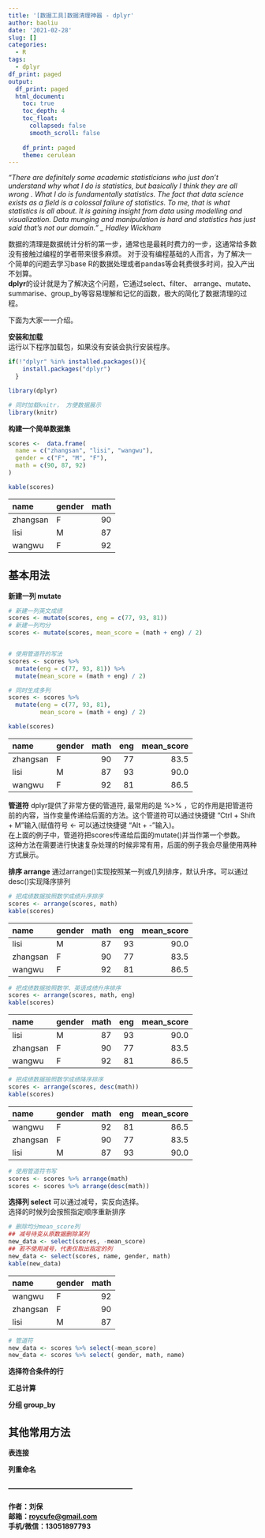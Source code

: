 ```yaml
---
title: '[数据工具]数据清理神器 - dplyr'
author: baoliu
date: '2021-02-28'
slug: []
categories:
  - R
tags:
  - dplyr
df_print: paged
output: 
  df_print: paged
  html_document:
    toc: true
    toc_depth: 4
    toc_float: 
      collapsed: false
      smooth_scroll: false
      
    df_print: paged
    theme: cerulean
---
```




  *“There are definitely some academic statisticians who just don’t understand why what I do is statistics, but basically I think they are all wrong . What I do is fundamentally statistics. The fact that data science exists as a field is a colossal failure of statistics. To me, that is what statistics is all about. It is gaining insight from data using modelling and visualization. Data munging and manipulation is hard and statistics has just said that’s not our domain.” _ Hadley Wickham*

  数据的清理是数据统计分析的第一步，通常也是最耗时费力的一步，这通常给多数没有接触过编程的学者带来很多麻烦。
  对于没有编程基础的人而言，为了解决一个简单的问题去学习base R的数据处理或者pandas等会耗费很多时间，投入产出不划算。  
  **dplyr**的设计就是为了解决这个问题，它通过select、filter、 arrange、mutate、summarise、group_by等容易理解和记忆的函数，极大的简化了数据清理的过程。
  
<!-- | 函数名称            | 主要作用              | 备注   | -->
<!-- | :----:              | :----:                | :----: | -->
<!-- |   select            |  选择指定的列         |        | -->
<!-- |   filter            |  选择指定的行         |        | -->
<!-- |   arrange           |  排序                 |        | -->
<!-- |   mutate            |  修改、新增列         |        | -->
<!-- |   summarise         |  汇总计算             |        | -->
<!-- |   group_by          |  分组                 |        | -->

  
  下面为大家一一介绍。


**安装和加载**  
运行以下程序加载包，如果没有安装会执行安装程序。


```r
if(!"dplyr" %in% installed.packages()){
    install.packages("dplyr")
  }

library(dplyr)

# 同时加载knitr， 方便数据展示
library(knitr)
```


**构建一个简单数据集**


```r
scores <-  data.frame(
  name = c("zhangsan", "lisi", "wangwu"),
  gender = c("F", "M", "F"),
  math = c(90, 87, 92)
)

kable(scores)
```



|name     |gender | math|
|:--------|:------|----:|
|zhangsan |F      |   90|
|lisi     |M      |   87|
|wangwu   |F      |   92|

## 基本用法

**新建一列 mutate**

```r
# 新建一列英文成绩
scores <- mutate(scores, eng = c(77, 93, 81))
# 新建一列均分
scores <- mutate(scores, mean_score = (math + eng) / 2)


# 使用管道符的写法
scores <- scores %>% 
  mutate(eng = c(77, 93, 81)) %>% 
  mutate(mean_score = (math + eng) / 2)

# 同时生成多列
scores <- scores %>% 
  mutate(eng = c(77, 93, 81),
         mean_score = (math + eng) / 2)

kable(scores)
```



|name     |gender | math| eng| mean_score|
|:--------|:------|----:|---:|----------:|
|zhangsan |F      |   90|  77|       83.5|
|lisi     |M      |   87|  93|       90.0|
|wangwu   |F      |   92|  81|       86.5|

**管道符**
dplyr提供了非常方便的管道符, 最常用的是 %>% ，它的作用是把管道符前的内容，当作变量传递给后面的方法。这个管道符可以通过快捷键 “Ctrl + Shift + M”输入(赋值符号 <- 可以通过快捷键 “Alt + -”输入)。  
在上面的例子中，管道符把scores传递给后面的mutate()并当作第一个参数。  
这种方法在需要进行快速复杂处理的时候非常有用，后面的例子我会尽量使用两种方式展示。


**排序 arrange**
通过arrange()实现按照某一列或几列排序，默认升序。可以通过desc()实现降序排列


```r
# 把成绩数据按照数学成绩升序排序
scores <- arrange(scores, math)
kable(scores)
```



|name     |gender | math| eng| mean_score|
|:--------|:------|----:|---:|----------:|
|lisi     |M      |   87|  93|       90.0|
|zhangsan |F      |   90|  77|       83.5|
|wangwu   |F      |   92|  81|       86.5|

```r
# 把成绩数据按照数学、英语成绩升序排序
scores <- arrange(scores, math, eng)
kable(scores)
```



|name     |gender | math| eng| mean_score|
|:--------|:------|----:|---:|----------:|
|lisi     |M      |   87|  93|       90.0|
|zhangsan |F      |   90|  77|       83.5|
|wangwu   |F      |   92|  81|       86.5|

```r
# 把成绩数据按照数学成绩降序排序
scores <- arrange(scores, desc(math))
kable(scores)
```



|name     |gender | math| eng| mean_score|
|:--------|:------|----:|---:|----------:|
|wangwu   |F      |   92|  81|       86.5|
|zhangsan |F      |   90|  77|       83.5|
|lisi     |M      |   87|  93|       90.0|

```r
# 使用管道符书写
scores <- scores %>% arrange(math)
scores <- scores %>% arrange(desc(math))
```


**选择列 select**
可以通过减号，实反向选择。  
选择的时候列会按照指定顺序重新排序


```r
# 删除均分mean_score列
## 减号待变从原数据删除某列
new_data <- select(scores, -mean_score)
## 若不使用减号，代表仅取出指定的列
new_data <- select(scores, name, gender, math)
kable(new_data)
```



|name     |gender | math|
|:--------|:------|----:|
|wangwu   |F      |   92|
|zhangsan |F      |   90|
|lisi     |M      |   87|

```r
# 管道符
new_data <- scores %>% select(-mean_score)
new_data <- scores %>% select( gender, math, name)
```


**选择符合条件的行**

**汇总计算**

**分组 group_by**

## 其他常用方法

**表连接**


**列重命名**


#### —————————————————— 
**作者：刘保**  
**邮箱：roycufe@gmail.com**  
**手机/微信：13051897793**  


